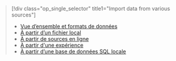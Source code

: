 > [!div class="op_single_selector" title1="Import data from various sources"]
> * [Vue d’ensemble et formats de données](../articles/machine-learning/studio/import-data.md)
> * [À partir d’un fichier local](../articles/machine-learning/studio/import-data-from-local-file.md)
> * [À partir de sources en ligne](../articles/machine-learning/studio/import-data-from-online-sources.md)
> * [À partir d'une expérience](../articles/machine-learning/studio/import-data-from-an-experiment.md)
> * [À partir d’une base de données SQL locale](../articles/machine-learning/studio/use-data-from-an-on-premises-sql-server.md)
>  

